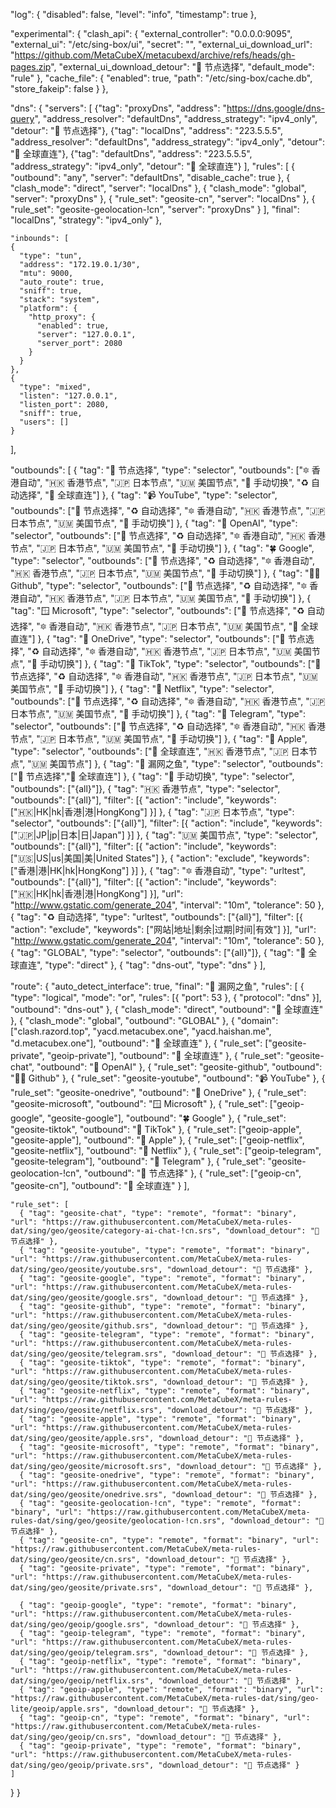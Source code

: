"log": {
    "disabled": false,
    "level": "info",
    "timestamp": true
  },
  
  "experimental": {
    "clash_api": {
      "external_controller": "0.0.0.0:9095",
      "external_ui": "/etc/sing-box/ui",
      "secret": "",
      "external_ui_download_url": "https://github.com/MetaCubeX/metacubexd/archive/refs/heads/gh-pages.zip",
      "external_ui_download_detour": "🚀 节点选择",
      "default_mode": "rule"
    },
  "cache_file": {
    "enabled": true,
    "path": "/etc/sing-box/cache.db",
    "store_fakeip": false
    }
  },
  
  "dns": {
    "servers": [
      {"tag": "proxyDns", "address": "https://dns.google/dns-query", "address_resolver": "defaultDns", "address_strategy": "ipv4_only", "detour": "🚀 节点选择"},
      {"tag": "localDns", "address": "223.5.5.5", "address_resolver": "defaultDns", "address_strategy": "ipv4_only", "detour": "🎯 全球直连"},
      {"tag": "defaultDns", "address": "223.5.5.5", "address_strategy": "ipv4_only", "detour": "🎯 全球直连"}
    ],
    "rules": [
      { "outbound": "any", "server": "defaultDns", "disable_cache": true },
      { "clash_mode": "direct", "server": "localDns" },
      { "clash_mode": "global", "server": "proxyDns" },
      { "rule_set": "geosite-cn", "server": "localDns" },
      { "rule_set": "geosite-geolocation-!cn", "server": "proxyDns" }
    ],
    "final": "localDns",
    "strategy": "ipv4_only"
  },

    "inbounds": [
    {
      "type": "tun",
      "address": "172.19.0.1/30",
      "mtu": 9000,
      "auto_route": true,
      "sniff": true,
      "stack": "system",
      "platform": {
        "http_proxy": {
          "enabled": true,
          "server": "127.0.0.1",
          "server_port": 2080
        }
      }
    },
    {
      "type": "mixed",
      "listen": "127.0.0.1",
      "listen_port": 2080,
      "sniff": true,
      "users": []
    }
  ],

  "outbounds": [
    { "tag": "🚀 节点选择", "type": "selector", "outbounds": ["🔯 香港自动", "🇭🇰 香港节点", "🇯🇵 日本节点", "🇺🇲 美国节点", "🐸 手动切换", "♻️ 自动选择", "🎯 全球直连"] },
    { "tag": "📹 YouTube", "type": "selector", "outbounds": ["🚀 节点选择", "♻️ 自动选择", "🔯 香港自动", "🇭🇰 香港节点", "🇯🇵 日本节点", "🇺🇲 美国节点", "🐸 手动切换"] },
    { "tag": "🤖 OpenAI", "type": "selector", "outbounds": ["🚀 节点选择", "♻️ 自动选择", "🔯 香港自动", "🇭🇰 香港节点", "🇯🇵 日本节点", "🇺🇲 美国节点", "🐸 手动切换"] },
    { "tag": "🍀 Google", "type": "selector", "outbounds": ["🚀 节点选择", "♻️ 自动选择", "🔯 香港自动", "🇭🇰 香港节点", "🇯🇵 日本节点", "🇺🇲 美国节点", "🐸 手动切换"] },
    { "tag": "👨‍💻 Github", "type": "selector", "outbounds": ["🚀 节点选择", "♻️ 自动选择", "🔯 香港自动", "🇭🇰 香港节点", "🇯🇵 日本节点", "🇺🇲 美国节点", "🐸 手动切换"] },
    { "tag": "🪟 Microsoft", "type": "selector", "outbounds": ["🚀 节点选择", "♻️ 自动选择", "🔯 香港自动", "🇭🇰 香港节点", "🇯🇵 日本节点", "🇺🇲 美国节点", "🎯 全球直连"] },
    { "tag": "🐬 OneDrive", "type": "selector", "outbounds": ["🚀 节点选择", "♻️ 自动选择", "🔯 香港自动", "🇭🇰 香港节点", "🇯🇵 日本节点", "🇺🇲 美国节点", "🐸 手动切换"] },
    { "tag": "🎵 TikTok", "type": "selector", "outbounds": ["🚀 节点选择", "♻️ 自动选择", "🔯 香港自动", "🇭🇰 香港节点", "🇯🇵 日本节点", "🇺🇲 美国节点", "🐸 手动切换"] },
    { "tag": "🎥 Netflix", "type": "selector", "outbounds": ["🚀 节点选择", "♻️ 自动选择", "🔯 香港自动", "🇭🇰 香港节点", "🇯🇵 日本节点", "🇺🇲 美国节点", "🐸 手动切换"] },
    { "tag": "📲 Telegram", "type": "selector", "outbounds": ["🚀 节点选择", "♻️ 自动选择", "🔯 香港自动", "🇭🇰 香港节点", "🇯🇵 日本节点", "🇺🇲 美国节点", "🐸 手动切换"] },
    { "tag": "🍏 Apple", "type": "selector", "outbounds": ["🎯 全球直连", "🇭🇰 香港节点", "🇯🇵 日本节点", "🇺🇲 美国节点"] },
    { "tag": "🐠 漏网之鱼", "type": "selector", "outbounds": ["🚀 节点选择","🎯 全球直连"] },
    { "tag": "🐸 手动切换", "type": "selector", "outbounds": ["{all}"]},
    { "tag": "🇭🇰 香港节点", "type": "selector", "outbounds": ["{all}"], "filter": [{ "action": "include", "keywords": ["🇭🇰|HK|hk|香港|港|HongKong"] }] },
    { "tag": "🇯🇵 日本节点", "type": "selector", "outbounds": ["{all}"], "filter": [{ "action": "include", "keywords": ["🇯🇵|JP|jp|日本|日|Japan"] }] },
    { "tag": "🇺🇲 美国节点", "type": "selector", "outbounds": ["{all}"], "filter": [{ "action": "include", "keywords": ["🇺🇸|US|us|美国|美|United States"] }, { "action": "exclude", "keywords": ["香港|港|HK|hk|HongKong"] }] },
    { "tag": "🔯 香港自动", "type": "urltest", "outbounds": ["{all}"], "filter": [{ "action": "include", "keywords": ["🇭🇰|HK|hk|香港|港|HongKong"] }], "url": "http://www.gstatic.com/generate_204", "interval": "10m", "tolerance": 50 },
    { "tag": "♻️ 自动选择", "type": "urltest", "outbounds": ["{all}"], "filter": [{ "action": "exclude", "keywords": ["网站|地址|剩余|过期|时间|有效"] }], "url": "http://www.gstatic.com/generate_204", "interval": "10m", "tolerance": 50 },
    { "tag": "GLOBAL", "type": "selector", "outbounds": ["{all}"]},
    { "tag": "🎯 全球直连", "type": "direct" },
    { "tag": "dns-out", "type": "dns" }
  ],
  
  "route": {
        "auto_detect_interface": true,
        "final": "🐠 漏网之鱼",
    "rules": [
      { "type": "logical", "mode": "or", "rules": [{ "port": 53 }, { "protocol": "dns" }], "outbound": "dns-out" },
      { "clash_mode": "direct", "outbound": "🎯 全球直连" },
      { "clash_mode": "global", "outbound": "GLOBAL" },
      { "domain": ["clash.razord.top", "yacd.metacubex.one", "yacd.haishan.me", "d.metacubex.one"], "outbound": "🎯 全球直连" },
      { "rule_set": ["geosite-private", "geoip-private"], "outbound": "🎯 全球直连" },
      { "rule_set": "geosite-chat", "outbound": "🤖 OpenAI" },
      { "rule_set": "geosite-github", "outbound": "👨‍💻 Github" },
      { "rule_set": "geosite-youtube", "outbound": "📹 YouTube" },
      { "rule_set": "geosite-onedrive", "outbound": "🐬 OneDrive" }, 
      { "rule_set": "geosite-microsoft", "outbound": "🪟 Microsoft" }, 
      { "rule_set": ["geoip-google", "geosite-google"], "outbound": "🍀 Google" },
      { "rule_set": "geosite-tiktok", "outbound": "🎵 TikTok" },
      { "rule_set": ["geoip-apple", "geosite-apple"], "outbound": "🍏 Apple" },
      { "rule_set": ["geoip-netflix", "geosite-netflix"], "outbound": "🎥 Netflix" },
      { "rule_set": ["geoip-telegram", "geosite-telegram"], "outbound": "📲 Telegram" },
      { "rule_set": "geosite-geolocation-!cn", "outbound": "🚀 节点选择" },
      { "rule_set": ["geoip-cn", "geosite-cn"], "outbound": "🎯 全球直连" }
    ],
    
    "rule_set": [
      { "tag": "geosite-chat", "type": "remote", "format": "binary", "url": "https://raw.githubusercontent.com/MetaCubeX/meta-rules-dat/sing/geo/geosite/category-ai-chat-!cn.srs", "download_detour": "🚀 节点选择" },
      { "tag": "geosite-youtube", "type": "remote", "format": "binary", "url": "https://raw.githubusercontent.com/MetaCubeX/meta-rules-dat/sing/geo/geosite/youtube.srs", "download_detour": "🚀 节点选择" },
      { "tag": "geosite-google", "type": "remote", "format": "binary", "url": "https://raw.githubusercontent.com/MetaCubeX/meta-rules-dat/sing/geo/geosite/google.srs", "download_detour": "🚀 节点选择" },
      { "tag": "geosite-github", "type": "remote", "format": "binary", "url": "https://raw.githubusercontent.com/MetaCubeX/meta-rules-dat/sing/geo/geosite/github.srs", "download_detour": "🚀 节点选择" },
      { "tag": "geosite-telegram", "type": "remote", "format": "binary", "url": "https://raw.githubusercontent.com/MetaCubeX/meta-rules-dat/sing/geo/geosite/telegram.srs", "download_detour": "🚀 节点选择" },
      { "tag": "geosite-tiktok", "type": "remote", "format": "binary", "url": "https://raw.githubusercontent.com/MetaCubeX/meta-rules-dat/sing/geo/geosite/tiktok.srs", "download_detour": "🚀 节点选择" },
      { "tag": "geosite-netflix", "type": "remote", "format": "binary", "url": "https://raw.githubusercontent.com/MetaCubeX/meta-rules-dat/sing/geo/geosite/netflix.srs", "download_detour": "🚀 节点选择" },
      { "tag": "geosite-apple", "type": "remote", "format": "binary", "url": "https://raw.githubusercontent.com/MetaCubeX/meta-rules-dat/sing/geo/geosite/apple.srs", "download_detour": "🚀 节点选择" },
      { "tag": "geosite-microsoft", "type": "remote", "format": "binary", "url": "https://raw.githubusercontent.com/MetaCubeX/meta-rules-dat/sing/geo/geosite/microsoft.srs", "download_detour": "🚀 节点选择" },
      { "tag": "geosite-onedrive", "type": "remote", "format": "binary", "url": "https://raw.githubusercontent.com/MetaCubeX/meta-rules-dat/sing/geo/geosite/onedrive.srs", "download_detour": "🚀 节点选择" },
      { "tag": "geosite-geolocation-!cn", "type": "remote", "format": "binary", "url": "https://raw.githubusercontent.com/MetaCubeX/meta-rules-dat/sing/geo/geosite/geolocation-!cn.srs", "download_detour": "🚀 节点选择" },
      { "tag": "geosite-cn", "type": "remote", "format": "binary", "url": "https://raw.githubusercontent.com/MetaCubeX/meta-rules-dat/sing/geo/geosite/cn.srs", "download_detour": "🚀 节点选择" },
      { "tag": "geosite-private", "type": "remote", "format": "binary", "url": "https://raw.githubusercontent.com/MetaCubeX/meta-rules-dat/sing/geo/geosite/private.srs", "download_detour": "🚀 节点选择" },
            
      { "tag": "geoip-google", "type": "remote", "format": "binary", "url": "https://raw.githubusercontent.com/MetaCubeX/meta-rules-dat/sing/geo/geoip/google.srs", "download_detour": "🚀 节点选择" },
      { "tag": "geoip-telegram", "type": "remote", "format": "binary", "url": "https://raw.githubusercontent.com/MetaCubeX/meta-rules-dat/sing/geo/geoip/telegram.srs", "download_detour": "🚀 节点选择" },     
      { "tag": "geoip-netflix", "type": "remote", "format": "binary", "url": "https://raw.githubusercontent.com/MetaCubeX/meta-rules-dat/sing/geo/geoip/netflix.srs", "download_detour": "🚀 节点选择" },     
      { "tag": "geoip-apple", "type": "remote", "format": "binary", "url": "https://raw.githubusercontent.com/MetaCubeX/meta-rules-dat/sing/geo-lite/geoip/apple.srs", "download_detour": "🚀 节点选择" },
      { "tag": "geoip-cn", "type": "remote", "format": "binary", "url": "https://raw.githubusercontent.com/MetaCubeX/meta-rules-dat/sing/geo/geoip/cn.srs", "download_detour": "🚀 节点选择" },
      { "tag": "geoip-private", "type": "remote", "format": "binary", "url": "https://raw.githubusercontent.com/MetaCubeX/meta-rules-dat/sing/geo/geoip/private.srs", "download_detour": "🚀 节点选择" }
    ]
  }
}
